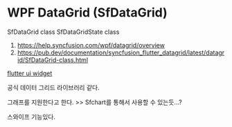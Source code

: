 # WPF DataGrid (SfDataGrid) 
SfDataGrid class
SfDataGridState class

1. https://help.syncfusion.com/wpf/datagrid/overview
2. https://pub.dev/documentation/syncfusion_flutter_datagrid/latest/datagrid/SfDataGrid-class.html

[flutter ui widget](https://flutter.syncfusion.com/?_gl=1*1jzg78l*_ga*MTA2NjYzMTcxNy4xNzQzNjkxMDU4*_ga_41J4HFMX1J*MTc0NTQxNjYwMC4zLjAuMTc0NTQxNjYwMC4wLjAuMA..)

공식 데이터 그리드 라이브러리 같다. 

그래프를 지원한다고 한다. >> Sfchart를 통해서 사용할 수 있는듯...?

스와이프 기능있다. 




